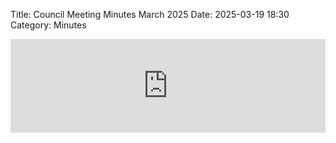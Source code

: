 Title: Council Meeting Minutes March 2025
Date: 2025-03-19 18:30
Category: Minutes

<embed width=100% style="height: -webkit-fill-available" src="https://docs.google.com/document/d/e/2PACX-1vSCC0V_oCHLHEyaJ9gC11NJzlin4XEJVDXSTZkQa1k6zLJVNuNqcMmfc_VM52hh_Y8p-X2JIcf9VVRE/pub?embedded=true"></embed>
